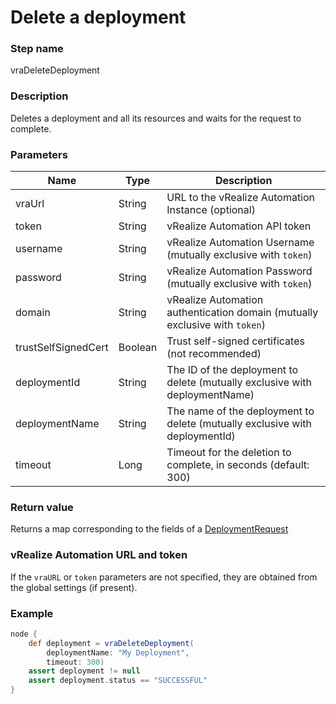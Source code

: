 # Delete a deployment

### Step name
vraDeleteDeployment

### Description
Deletes a deployment and all its resources and waits for the request to complete.

### Parameters
| Name | Type | Description |
|------|------|-------------|
| vraUrl | String | URL to the vRealize Automation Instance (optional) |
| token | String | vRealize Automation API token |
| username | String | vRealize Automation Username (mutually exclusive with ```token```)
| password | String | vRealize Automation Password (mutually exclusive with ```token```)
| domain | String | vRealize Automation authentication domain (mutually exclusive with ```token```)
| trustSelfSignedCert | Boolean | Trust self-signed certificates (not recommended) |
| deploymentId | String |The ID of the deployment to delete (mutually exclusive with deploymentName) |
| deploymentName | String | The name of the deployment to delete (mutually exclusive with deploymentId) |
| timeout | Long | Timeout for the deletion to complete, in seconds (default: 300) |

### Return value
Returns a map corresponding to the fields of a [DeploymentRequest](https://prydin.github.io/vrealize-automation-plugin-for-jenkins/apidocs/com/vmware/vra/jenkinsplugin/model/deployment/DeploymentRequest.html)

### vRealize Automation URL and token
If the ```vraURL``` or ```token``` parameters are not specified, they are obtained from the 
global settings (if present).

### Example
```groovy
node {
    def deployment = vraDeleteDeployment(
        deploymentName: "My Deployment",
        timeout: 300)
    assert deployment != null
    assert deployment.status == "SUCCESSFUL"
}
```